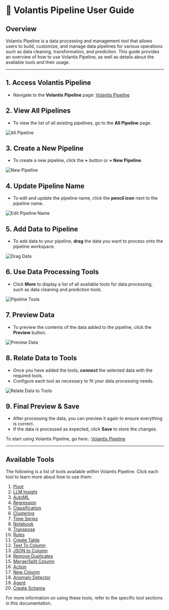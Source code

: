 # 🔀 Volantis Pipeline User Guide

## Overview
Volantis Pipeline is a data processing and management tool that allows users to build, customize, and manage data pipelines for various operations such as data cleaning, transformation, and prediction. This guide provides an overview of how to use Volantis Pipeline, as well as details about the available tools and their usage.

---

## 1. Access Volantis Pipeline
- Navigate to the **Volantis Pipeline** page: [Volantis Pipeline](/vdata/pipeline)

## 2. View All Pipelines
- To view the list of all existing pipelines, go to the **All Pipeline** page.

![All Pipeline](/vdata/documentation/pipeline/pipeline-1.webp)

## 3. Create a New Pipeline
- To create a new pipeline, click the **+** button or **+ New Pipeline**.

![New Pipeline](/vdata/documentation/pipeline/pipeline-2.webp)

## 4. Update Pipeline Name
- To edit and update the pipeline name, click the **pencil icon** next to the pipeline name.

![Edit Pipeline Name](/vdata/documentation/pipeline/pipeline-3.webp)

## 5. Add Data to Pipeline
- To add data to your pipeline, **drag** the data you want to process onto the pipeline workspace.

![Drag Data](/vdata/documentation/pipeline/pipeline-4.webp)

## 6. Use Data Processing Tools
- Click **More** to display a list of all available tools for data processing, such as data cleaning and prediction tools.

![Pipeline Tools](/vdata/documentation/pipeline/pipeline-5.webp)

## 7. Preview Data
- To preview the contents of the data added to the pipeline, click the **Preview** button.

![Preview Data](/vdata/documentation/pipeline/pipeline-6.webp)

## 8. Relate Data to Tools
- Once you have added the tools, **connect** the selected data with the required tools.
- Configure each tool as necessary to fit your data processing needs.

![Relate Data to Tools](/vdata/documentation/pipeline/pipeline-7.webp)

## 9. Final Preview & Save
- After processing the data, you can preview it again to ensure everything is correct.
- If the data is processed as expected, click **Save** to store the changes.

To start using Volantis Pipeline, go here.: [Volantis Pipeline](/vdata/pipeline)

---

## Available Tools
The following is a list of tools available within Volantis Pipeline. Click each tool to learn more about how to use them:

1. [Pivot](/vdata/documentation?page=pipeline-pivot)
2. [LLM Insight](/vdata/documentation?page=pipeline-llminsight)
3. [AutoML](/vdata/documentation?page=pipeline-automl)
4. [Regression](/vdata/documentation?page=pipeline-regression)
5. [Classification](/vdata/documentation?page=pipeline-classification)
6. [Clustering](/vdata/documentation?page=pipeline-clastering)
7. [Time Series](/vdata/documentation?page=pipeline-timeseries)
8. [Notebook](#notebook)
9. [Transpose](/vdata/documentation?page=pipeline-transpose)
10. [Rules](/vdata/documentation?page=pipeline-rules)
11. [Create Table](/vdata/documentation?page=pipeline-create-table)
12. [Text To Column](/vdata/documentation?page=pipeline-text-to-col)
13. [JSON to Column](/vdata/documentation?page=pipeline-json-to-col)
14. [Remove Duplicates](/vdata/documentation?page=pipeline-remove-dupliate)
15. [Merge/Split Column](/vdata/documentationpage=pipeline-merged-split-col)
16. [Action](/vdata/documentation?page=pipeline-action)
17. [New Column](/vdata/documentation?page=pipeline-new-col)
18. [Anomaly Detector](/vdata/documentation?page=pipeline-anomaly-detector)
19. [Agent](/vdata/documentation?page=agent)
20. [Create Schema](/vdata/documentation?page=pipeline-create-schema)

For more information on using these tools, refer to the specific tool sections in this documentation.
